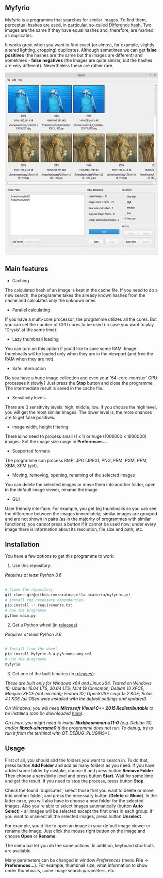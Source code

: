 ## Myfyrio

Myfyrio is a programme that searches for similar images. To find them, perceptual hashes are used, in particular, so-called [Difference hash](https://www.hackerfactor.com/blog/index.php?/archives/529-Kind-of-Like-That.html). Two images are the same if they have equal hashes and, therefore, are marked as duplicates.

It works great when you want to find exact (or almost, for example, slightly altered lighting, cropping) duplicates. Although sometimes we can get **false positives** (the hashes are the same but the images are different) and sometimes - **false negatives** (the images are quite similar, but the hashes are very different). Nevertheless these are rather rare.

<p align="center">
  <img height="600" src="docs/resources/gui.png">
</p>

## Main features

- Caching

The calculated hash of an image is kept in the cache file. If you need to do a new search, the programme takes the already known hashes from the cache and calculates only the unknown ones.

- Parallel calculating

If you have a multi-core processor, the programme utilizes all the cores. But you can set the number of CPU cores to be used (in case you want to play 'Crysis' at the same time).

- Lazy thumbnail loading

You can turn on this option if you'd like to save some RAM. Image thumbnails will be loaded only when they are in the viewport (and free the RAM when they are not).

- Safe interruption

Do you have a huge image collection and even your '64-core-monster' CPU processes it slowly? Just press the **Stop** button and close the programme. The intermediate result is saved in the cache file.

- Sensitivity levels

There are 3 sensitivity levels: high, middle, low. If you choose the high level, you will get the most similar images. The lower level is, the more chances are to get false positives.

- Image width, height filtering

There is no need to process small (1 x 1) or huge (1000000 x 1000000) images. Set the image size range in **Preferences...**.

- Supported formats

The programme can process BMP, JPG (JPEG), PNG, PBM, PGM, PPM, XBM, XPM (yet).

- Moving, removing, opening, renaming of the selected images

You can delete the selected images or move them into another folder, open in the default image viewer, rename the image.

- GUI

User friendly interface. For example, you get big thumbnails so you can see the difference between the images immediately; similar images are grouped and are not shown in pairs (as in the majority of programmes with similar functions); you cannot press a button if it cannot be used now; under every image there is information about its resolution, file size and path, etc.

## Installation

You have a few options to get this programme to work:

1. Use this repository:

*Requires at least Python 3.6*

```bash

# Clone the repository
git clone git@github.com:oratosquilla-oratoria/myfyrio.git
# Install the necessary dependencies
pip install -r requirements.txt
# Run the programme
python main.py

```

2. Get a Python wheel (in [releases](https://github.com/oratosquilla-oratoria/myfyrio/releases)):

*Requires at least Python 3.6*

```bash

# Install from the wheel
pip install Myfyrio-0.4-py3-none-any.whl
# Run the programme
myfyrio

```

3. Get one of the built binaries (in [releases](https://github.com/oratosquilla-oratoria/myfyrio/releases)):

*These are built only for Windows x64 and Linux x64. Tested on Windows 10; Ubuntu 16.04 LTS, 20.04 LTS; Mint 19 Cinnamon; Debian 10 XFCE; Manjaro XFCE (not minimal); Fedora 32; OpenSUSE Leap 15.2 KDE; Solus 4.1 KDE (all OSes were installed with the default settings and updated).*

*On Windows, you will need **Microsoft Visual C++ 2015 Redistributable** to be installed (can be downloaded [here](https://www.microsoft.com/en-us/download/details.aspx?id=52685)).*

*On Linux, you might need to install **libxkbcommon-x11-0** (e.g. Debian 10) and/or **libxcb-xinerama0** if the programme does not run. To debug, try to run it from the terminal with QT_DEBUG_PLUGINS=1.*

## Usage

First of all, you should add the folders you want to search in. To do that, press button **Add Folder** and add as many folders as you need. If you have added some folder by mistake, choose it and press button **Remove Folder**. Then choose a sensitivity level and press button **Start**. Wait for some time and get the result. If you need to stop the process, press button **Stop**.

Check the found 'duplicates', select those that you want to delete or move into another folder, and press the necessary button (**Delete** or **Move**). In the latter case, you will also have to choose a new folder for the selected images. Also you're able to select images automatically (button **Auto Select**) - all images will be selected except the first ones in each group. If you want to unselect all the selected images, press button **Unselect**.

For example, you'd like to open an image in your default image viewer or rename the image. Just click the mouse right button on the image and choose **Open** or **Rename**.

The menu bar let you do the same actions. In addition, keyboard shortcuts are available.

Many parameters can be changed in window *Preferences* (menu **File** -> **Preferences...**). For example, thumbnail size, what information to show under thumbnails, some image search parameters, etc.
